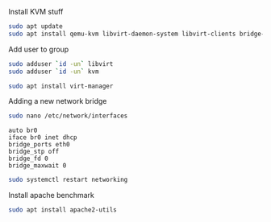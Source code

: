 Install KVM stuff
```bash
sudo apt update
sudo apt install qemu-kvm libvirt-daemon-system libvirt-clients bridge-utils virt-manager
```

Add user to group
```bash
sudo adduser `id -un` libvirt
sudo adduser `id -un` kvm
```

```bash
sudo apt install virt-manager
```
    
Adding a new network bridge
```bash
sudo nano /etc/network/interfaces
```
```text
auto br0
iface br0 inet dhcp
bridge_ports eth0
bridge_stp off
bridge_fd 0
bridge_maxwait 0
```
```bash
sudo systemctl restart networking
```



Install apache benchmark
```bash
sudo apt install apache2-utils
```

